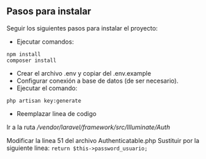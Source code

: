 
## Pasos para instalar

Seguir los siguientes pasos para instalar el proyecto:

- Ejecutar comandos:
```
npm install
composer install
```
- Crear el archivo .env y copiar del .env.example
- Configurar conexión a base de datos (de ser necesario).
- Ejecutar el comando:
```
php artisan key:generate
```
- Reemplazar linea de codigo

Ir a la ruta
*/vendor/laravel/framework/src/Illuminate/Auth*

Modificar la linea 51 del archivo Authenticatable.php
Sustituir por la siguiente linea:
``
return $this->password_usuario;
``